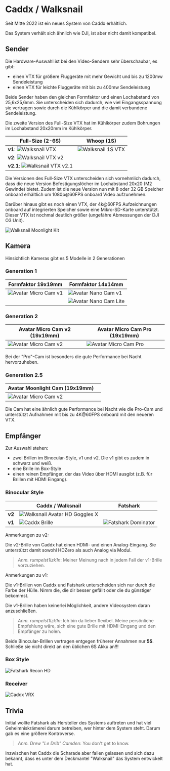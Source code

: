 # Caddx / Walksnail

Seit Mitte 2022 ist ein neues System von Caddx erhältlich.

Das System verhält sich ähnlich wie DJI, ist aber nicht damit kompatibel.

## Sender

Die Hardware-Auswahl ist bei den Video-Sendern sehr überschaubar, es gibt:

- einen VTX für größere Fluggeräte mit mehr Gewicht und bis zu 1200mw Sendeleistung
- einen VTX für leichte Fluggeräte mit bis zu 400mw Sendeleistung

Beide Sender haben den gleichen Formfaktor und einen Lochabstand von 25,6x25,6mm. Sie unterscheiden sich dadurch, wie viel Eingangsspannung sie vertragen sowie durch die Kühlkörper und die damit verbundene Sendeleistung.

Die zweite Version des Full-Size VTX hat im Kühlkörper zudem Bohrungen im Lochabstand 20x20mm im Kühlkörper.

| Full-Size (2-6S)                                                | Whoop (1S)                                          |
| --------------------------------------------------------------- | --------------------------------------------------- |
| **v1**: ![Walksnail VTX](/img/caddx/avatar_vtx_micro_cam.webp)  | ![Walksnail 1S VTX](/img/caddx/avatar_vtx_mini.png) |
| **v2**: ![Walksnail VTX v2](/img/caddx/avatar_vtx_v2.png)       |                                                     |
| **v2.1**: ![Walksnail VTX v2.1](/img/caddx/avatar_vtx_v2.1.png) |                                                     |

Die Versionen des Full-Size VTX unterscheiden sich vornehmlich dadurch, dass die neue Version Befestigungslöcher im Lochabstand 20x20 (M2 Gewinde) bietet. Zudem ist die neue Version nun mit 8 oder 32 GB Speicher onboard erhältlich um 1080p@60FPS onboard Video aufzunehmen.

Darüber hinaus gibt es noch einen VTX, der 4k@60FPS Aufzeichnungen onboard auf integrierten Speicher sowie eine Mikro-SD-Karte unterstützt. Dieser VTX ist nochmal deutlich größer (ungefähre Abmessungen der DJI O3 Unit).

![Walksnail Moonlight Kit](/img/caddx/avatar_moonlight_vtx.png)

## Kamera

Hinsichtlich Kameras gibt es 5 Modelle in 2 Generationen

### Generation 1

| Formfaktor 19x19mm                                         | Formfaktor 14x14mm                                           |
| ---------------------------------------------------------- | ------------------------------------------------------------ |
| ![Avatar Micro Cam v1](/img/caddx/avatar_cam_micro_v1.png) | ![Avatar Nano Cam v1](/img/caddx/avatar_cam_nano.png)        |
|                                                            | ![Avatar Nano Cam Lite](/img/caddx/avatar_cam_nano_lite.png) |

### Generation 2

| Avatar Micro Cam v2 (19x19mm)                              | Avatar Micro Cam Pro (19x19mm)                               |
| ---------------------------------------------------------- | ------------------------------------------------------------ |
| ![Avatar Micro Cam v2](/img/caddx/avatar_cam_micro_v2.png) | ![Avatar Micro Cam Pro](/img/caddx/avatar_cam_micro_pro.png) |

Bei der "Pro"-Cam ist besonders die gute Performance bei Nacht hervorzuheben.

### Generation 2.5

| Avatar Moonlight Cam (19x19mm)                              |     |
| ----------------------------------------------------------- | --- |
| ![Avatar Micro Cam v2](/img/caddx/avatar_moonlight_cam.png) |     |

Die Cam hat eine ähnlich gute Performance bei Nacht wie die Pro-Cam und unterstützt Aufnahmen mit bis zu 4K@60FPS onboard mit den neueren VTX.

## Empfänger

Zur Auswahl stehen:

- zwei Brillen im Binocular-Style, v1 und v2. Die v1 gibt es zudem in schwarz und weiß.
- eine Brille im Box-Style
- einen reinen Empfänger, der das Video über HDMI ausgibt (z.B. für Brillen mit HDMI Eingang).

### Binocular Style

|        | Caddx / Walksnail                                                 | Fatshark                                                     |
| ------ | ----------------------------------------------------------------- | ------------------------------------------------------------ |
| **v2** | ![Walksnail Avatar HD Goggles X](/img/caddx/avatar_goggles_x.png) |                                                              |
| **v1** | ![Caddx Brille](/img/caddx/avatar_goggles.webp)                   | ![Fatshark Dominator](/img/fatshark/fatshark_dominator.webp) |

Anmerkungen zu v2:

Die v2-Brille von Caddx hat einen HDMI- und einen Analog-Eingang. Sie unterstützt damit sowohl HDZero als auch Analog via Modul.

> *Anm. rumpelst1lzk1n*: Meiner Meinung nach in jedem Fall der v1-Brille vorzuziehen.

Anmerkungen zu v1:

Die v1-Brillen von Caddx und Fatshark unterscheiden sich nur durch die Farbe der Hülle. Nimm die, die dir besser gefällt oder die du günstiger bekommst.

Die v1-Brillen haben keinerlei Möglichkeit, andere Videosystem daran anzuschließen.

> *Anm. rumpelst1lzk1n*: Ich bin da lieber flexibel. Meine persönliche Empfehlung wäre, sich eine gute Brille mit HDMI-Eingang und den Empfänger zu holen.

Beide Binocular-Brillen vertragen entgegen früherer Annahmen nur **5S**. Schließe sie nicht direkt an den üblichen 6S Akku an!!!

### Box Style

![Fatshark Recon HD](/img/fatshark/fatshark_recon_hd.webp)

### Receiver

![Caddx VRX](/img/caddx/avatar_vrx.png) 

## Trivia

Initial wollte Fatshark als Hersteller des Systems auftreten und hat viel Geheimniskrämerei darum betreiben, wer hinter dem System steht. Darum gab es eine größere Kontroverse.

> *Anm. Drew "Le Drib" Camden*: You don't get to know.

Inzwischen hat Caddx die Scharade aber fallen gelassen und sich dazu bekannt, dass es unter dem Deckmantel "Walksnail" das System entwickelt hat.
